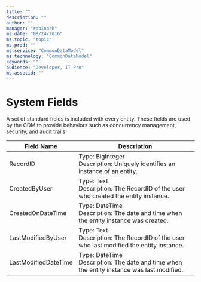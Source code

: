 ```yaml
---
title: ""
description: ""
author: ""
manager: "robinarh"
ms.date: "08/24/2016"
ms.topic: "topic"
ms.prod: ""
ms.service: "CommonDataModel"
ms.technology: "CommonDataModel"
keywords: ""
audience: "Developer, IT Pro"
ms.assetid: ""
---
```


# System Fields

A set of standard fields is included with every entity. These fields are used by the CDM to provide behaviors such as concurrency management, security, and audit trails.

Field Name | Description
---|---
RecordID | Type: BigInteger<br>Description: Uniquely identifies an instance of an entity.
CreatedByUser | Type: Text<br>Description: The RecordID of the user who created the entity instance.
CreatedOnDateTime | Type: DateTime<br>Description: The date and time when the entity instance was created.
LastModifiedByUser | Type: Text<br>Description: The RecordID of the user who last modified the entity instance.
LastModifiedDateTime | Type: DateTime<br>Description: The date and time when the entity instance was last modified.

